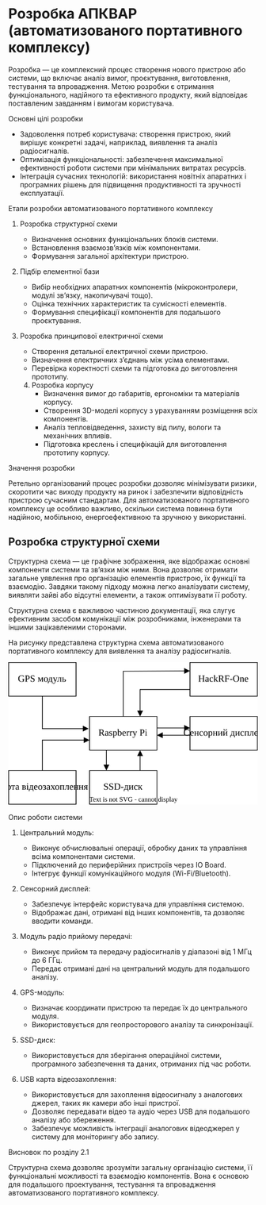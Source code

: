 # Розробка АПКВАР (автоматизованого портативного комплексу)

Розробка — це комплексний процес створення нового пристрою або системи, що включає аналіз вимог, проєктування, виготовлення, тестування та впровадження. Метою розробки є отримання функціонального, надійного та ефективного продукту, який відповідає поставленим завданням і вимогам користувача.

Основні цілі розробки

- Задоволення потреб користувача: створення пристрою, який вирішує конкретні задачі, наприклад, виявлення та аналіз радіосигналів.
- Оптимізація функціональності: забезпечення максимальної ефективності роботи системи при мінімальних витратах ресурсів.
- Інтеграція сучасних технологій: використання новітніх апаратних і програмних рішень для підвищення продуктивності та зручності експлуатації.

Етапи розробки автоматизованого портативного комплексу
1. Розробка структурної схеми
    - Визначення основних функціональних блоків системи.
    - Встановлення взаємозв’язків між компонентами.
    - Формування загальної архітектури пристрою.

2. Підбір елементної бази
    - Вибір необхідних апаратних компонентів (мікроконтролери, модулі зв’язку, накопичувачі тощо).
    - Оцінка технічних характеристик та сумісності елементів.
    - Формування специфікації компонентів для подальшого проєктування.

3. Розробка принципової електричної схеми
    - Створення детальної електричної схеми пристрою.
    - Визначення електричних з’єднань між усіма елементами.
    - Перевірка коректності схеми та підготовка до виготовлення прототипу.

    4. Розробка корпусу
        - Визначення вимог до габаритів, ергономіки та матеріалів корпусу.
        - Створення 3D-моделі корпусу з урахуванням розміщення всіх компонентів.
        - Аналіз тепловідведення, захисту від пилу, вологи та механічних впливів.
        - Підготовка креслень і специфікацій для виготовлення прототипу корпусу.

Значення розробки

Ретельно організований процес розробки дозволяє мінімізувати ризики, скоротити час виходу продукту на ринок і забезпечити відповідність пристрою сучасним стандартам. Для автоматизованого портативного комплексу це особливо важливо, оскільки система повинна бути надійною, мобільною, енергоефективною та зручною у використанні.

## Розробка структурної схеми

Структурна схема — це графічне зображення, яке відображає основні компоненти системи та зв’язки між ними. Вона дозволяє отримати загальне уявлення про організацію елементів пристрою, їх функції та взаємодію. Завдяки такому підходу можна легко аналізувати систему, виявляти зайві або відсутні елементи, а також оптимізувати її роботу.

Структурна схема є важливою частиною документації, яка слугує ефективним засобом комунікації між розробниками, інженерами та іншими зацікавленими сторонами.

На рисунку представлена структурна схема автоматизованого портативного комплексу для виявлення та аналізу радіосигналів. 

![Структурна схема](sheme/structural.drawio.svg)

Опис роботи системи

1. Центральний модуль:
    * Виконує обчислювальні операції, обробку даних та управління всіма компонентами системи.
    * Підключений до периферійних пристроїв через IO Board.
    * Інтегрує функції комунікаційного модуля (Wi-Fi/Bluetooth).

2. Сенсорний дисплей:
    * Забезпечує інтерфейс користувача для управління системою.
    * Відображає дані, отримані від інших компонентів, та дозволяє вводити команди.

3. Модуль радіо прийому передачі:
    * Виконує прийом та передачу радіосигналів у діапазоні від 1 МГц до 6 ГГц.
    * Передає отримані дані на центральний модуль для подальшого аналізу.

4. GPS-модуль:
    * Визначає координати пристрою та передає їх до центрального модуля.
    * Використовується для геопросторового аналізу та синхронізації.

5. SSD-диск:
    * Використовується для зберігання операційної системи, програмного забезпечення та даних, отриманих під час роботи.

6. USB карта відеозахоплення:
    * Використовується для захоплення відеосигналу з аналогових джерел, таких як камери або інші пристрої.
    * Дозволяє передавати відео та аудіо через USB для подальшого аналізу або збереження.
    * Забезпечує можливість інтеграції аналогових відеоджерел у систему для моніторингу або запису.

Висновок по розділу  2.1

Структурна схема дозволяє зрозуміти загальну організацію системи, її функціональні можливості та взаємодію компонентів. Вона є основою для подальшого проектування, тестування та впровадження автоматизованого портативного комплексу.

